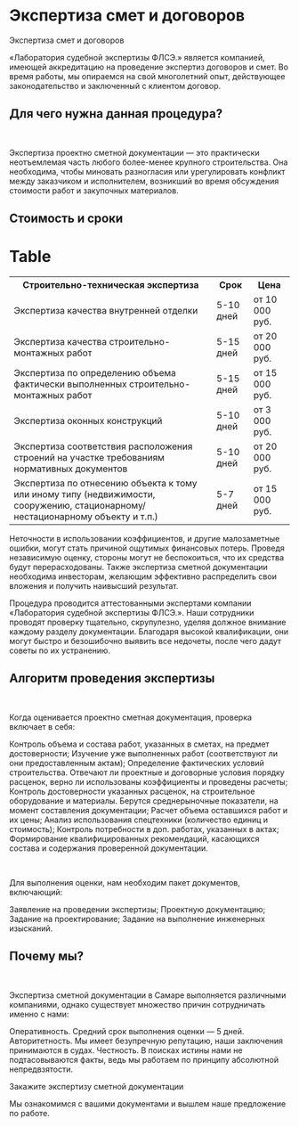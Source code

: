 # Экспертиза смет и договоров

Экспертиза смет и договоров



«Лаборатория судебной экспертизы ФЛСЭ.» является компанией, имеющей аккредитацию на проведение экспертиз договоров и смет. Во время работы, мы опираемся на свой многолетний опыт, действующее законодательство и заключенный с клиентом договор.
## Для чего нужна данная процедура?

 

Экспертиза проектно сметной документации — это практически неотъемлемая часть любого более-менее крупного строительства. Она необходима, чтобы миновать разногласия или урегулировать конфликт между заказчиком и исполнителем, возникший во время обсуждения стоимости работ и закупочных материалов.
## Стоимость и сроки
# Table
<table>
<tbody>
<tr>
<th><span>Строительно-техническая экспертиза</span></th>
<th>Срок</th>
<th>Цена</th>
</tr>
<tr>
<td>Экспертиза качества внутренней отделки</td>
<td>5-10 дней</td>
<td>от 10 000 руб.</td>
</tr>
<tr>
<td>Экспертиза качества строительно-монтажных работ</td>
<td>5-15 дней</td>
<td>от 20 000 руб.</td>
</tr>
<tr>
<td>Экспертиза по определению объема фактически выполненных строительно-монтажных работ</td>
<td>5-15 дней</td>
<td>от 15 000 руб.</td>
</tr>
<tr>
<td>Экспертиза оконных конструкций</td>
<td>5-10 дней</td>
<td>от 3 000 руб.</td>
</tr>
<tr>
<td>Экспертиза соответствия расположения строений на участке требованиям нормативных документов</td>
<td>5-10 дней</td>
<td>от 20 000 руб.</td>
</tr>
<tr>
<td>Экспертиза по отнесению объекта к тому или иному типу (недвижимости, сооружению, стационарному/нестационарному объекту и т.п.)</td>
<td>5-7 дней</td>
<td>от 15 000 руб.</td>
</tr>
</tbody>
</table>

Неточности в использовании коэффициентов, и другие малозаметные ошибки, могут стать причиной ощутимых финансовых потерь. Проведя независимую оценку, стороны могут не беспокоиться, что их средства будут перерасходованы. Также экспертиза сметной документации необходима инвесторам, желающим эффективно распределить свои вложения и получить наивысший результат.

Процедура проводится аттестованными экспертами компании «Лаборатория судебной экспертизы ФЛСЭ.». Наши сотрудники проводят проверку тщательно, скрупулезно, уделяя должное внимание каждому разделу документации. Благодаря высокой квалификации, они могут быстро и безошибочно выявить все недочеты, после чего дадут советы по их устранению.
## Алгоритм проведения экспертизы

 

Когда оценивается проектно сметная документация, проверка включает в себя:

Контроль объема и состава работ, указанных в сметах, на предмет достоверности;
Изучение уже выполненных работ (соответствуют ли они предоставленным актам);
Определение фактических условий строительства. Отвечают ли проектные и договорные условия порядку расценок, верно ли использованы коэффициенты и проведены расчеты;
Контроль достоверности указанных расценок, на строительное оборудование и материалы. Берутся среднерыночные показатели, на момент составления документации;
Расчет объема оставшихся работ и их цены;
Анализ использования спецтехники (количество единиц и стоимость);
Контроль потребности в доп. работах, указанных в актах;
Формирование квалифицированных рекомендаций, касающихся состава и содержания проверенной документации.


 

Для выполнения оценки, нам необходим пакет документов, включающий:

Заявление на проведении экспертизы;
Проектную документацию;
Задание на проектирование;
Задание на выполнение инженерных изысканий.

## Почему мы?

 

Экспертиза сметной документации в Самаре выполняется различными компаниями, однако существует множество причин сотрудничать именно с нами:

Оперативность. Средний срок выполнения оценки — 5 дней.
Авторитетность. Мы имеет безупречную репутацию, наши заключения принимаются в судах.
Честность. В поисках истины нами не подтасовываются факты, ведь мы работаем по принципу абсолютной непредвзятости.


Закажите экспертизу сметной документации

Мы ознакомимся с вашими документами и вышлем наше предложение по работе.